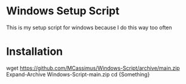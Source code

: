# Windows Setup Script
This is my setup script for windows because I do this way too often

# Installation
wget https://github.com/MCassimus/Windows-Script/archive/main.zip
Expand-Archive Windows-Script-main.zip
cd {Something}